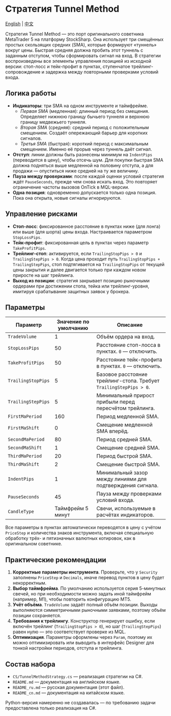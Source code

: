 # Стратегия Tunnel Method

[English](README.md) | [中文](README_cn.md)

Стратегия Tunnel Method — это порт оригинального советника MetaTrader 5 на платформу StockSharp. Она использует три смещённых простых скользящих средних (SMA), которые формируют «туннель» вокруг цены. Быстрая средняя должна пробить этот туннель с заданным отступом, чтобы сформировать сигнал на вход. В стратегии воспроизведены все элементы управления позицией из исходной версии: стоп-лосс и тейк-профит в пунктах, ступенчатое трейлинг-сопровождение и задержка между повторными проверками условий входа.

## Логика работы

- **Индикаторы**: три SMA на одном инструменте и таймфрейме.
  - *Первая SMA* (медленная): длинный период без смещения. Определяет нижнюю границу бычьего туннеля и верхнюю границу медвежьего туннеля.
  - *Вторая SMA* (средняя): средний период с положительным смещением. Создаёт опережающий барьер для коротких сигналов.
  - *Третья SMA* (быстрая): короткий период с максимальным смещением. Именно её прорыв через туннель даёт сигнал.
- **Отступ**: линии должны быть разнесены минимум на `IndentPips` (переводится в цену), чтобы отсечь шум. Для покупки быстрая SMA должна подняться выше медленной на половину отступа, а для продажи — опуститься ниже средней на ту же величину.
- **Пауза между проверками**: после каждой оценки условий стратегия ждёт `PauseSeconds`, прежде чем снова искать вход. Это повторяет ограничение частоты вызовов OnTick в MQL-версии.
- **Одна позиция**: одновременно допускается только одна позиция. Пока она открыта, новые сигналы игнорируются.

## Управление рисками

- **Стоп-лосс**: фиксированное расстояние в пунктах ниже (для лонга) или выше (для шорта) цены входа. Настраивается параметром `StopLossPips`.
- **Тейк-профит**: фиксированная цель в пунктах через параметр `TakeProfitPips`.
- **Трейлинг-стоп**: активируется, если `TrailingStopPips > 0` и `TrailingStepPips > 0`. Когда цена проходит путь `TrailingStopPips + TrailingStepPips`, стоп подтягивается на `TrailingStopPips` от текущей цены закрытия и далее двигается только при каждом новом приросте на шаг трейлинга.
- **Выход из позиции**: стратегия закрывает позицию рыночными ордерами при достижении стопа, тейка или трейлинг-уровня, имитируя срабатывание защитных заявок у брокера.

## Параметры

| Параметр | Значение по умолчанию | Описание |
|----------|-----------------------|----------|
| `TradeVolume` | 1 | Объём ордера на вход. |
| `StopLossPips` | 50 | Расстояние стоп-лосса в пунктах. `0` — отключить. |
| `TakeProfitPips` | 50 | Расстояние тейк-профита в пунктах. `0` — отключить. |
| `TrailingStopPips` | 5 | Базовое расстояние трейлинг-стопа. Требует `TrailingStepPips > 0`. |
| `TrailingStepPips` | 5 | Минимальный прирост прибыли перед пересчётом трейлинга. |
| `FirstMaPeriod` | 160 | Период медленной SMA. |
| `FirstMaShift` | 0 | Смещение медленной SMA вперёд. |
| `SecondMaPeriod` | 80 | Период средней SMA. |
| `SecondMaShift` | 1 | Смещение средней SMA. |
| `ThirdMaPeriod` | 20 | Период быстрой SMA. |
| `ThirdMaShift` | 2 | Смещение быстрой SMA. |
| `IndentPips` | 1 | Минимальный зазор между линиями для подтверждения сигнала. |
| `PauseSeconds` | 45 | Пауза между проверками условий входа. |
| `CandleType` | Таймфрейм 5 минут | Свечи, используемые в расчётах индикаторов. |

Все параметры в пунктах автоматически переводятся в цену с учётом `PriceStep` и количества знаков инструмента, включая специальную обработку трёх- и пятизначных валютных котировок, как в оригинальном советнике.

## Практические рекомендации

1. **Корректные параметры инструмента**. Проверьте, что у `Security` заполнены `PriceStep` и `Decimals`, иначе перевод пунктов в цену будет некорректным.
2. **Выбор таймфрейма**. По умолчанию используется серия 5-минутных свечей, но при необходимости можно задать иной таймфрейм (например, M1), чтобы повторить конфигурацию MT5.
3. **Учёт объёма**. `TradeVolume` задаёт полный объём позиции. Выходы выполняются симметричными рыночными заявками, поэтому объём позиции сохраняется.
4. **Требования к трейлингу**. Конструктор генерирует ошибку, если включён трейлинг (`TrailingStopPips > 0`), но шаг (`TrailingStepPips`) равен нулю — это соответствует проверке из MQL.
5. **Оптимизация**. Параметры оформлены через `Param`, поэтому их можно оптимизировать или выводить в интерфейс Designer для тонкой настройки периодов, отступа и трейлинга.

## Состав набора

- `CS/TunnelMethodStrategy.cs` — реализация стратегии на C#.
- `README.md` — документация на английском языке.
- `README_ru.md` — русская документация (этот файл).
- `README_cn.md` — документация на китайском языке.

Python-версия намеренно не создавалась — по требованию задачи предоставлена только реализация на C#.
